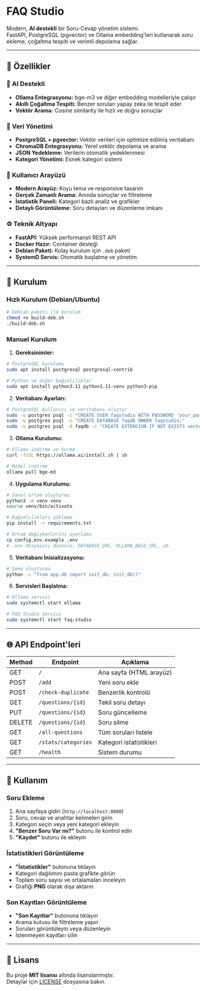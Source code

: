 # FAQ Studio

Modern, **AI destekli** bir Soru-Cevap yönetim sistemi.  
FastAPI, PostgreSQL (pgvector) ve Ollama embedding'leri kullanarak soru ekleme, çoğaltma tespiti ve verimli depolama sağlar.

---

## 🚀 Özellikler

### 🤖 AI Destekli
- **Ollama Entegrasyonu:** bge-m3 ve diğer embedding modelleriyle çalışır  
- **Akıllı Çoğaltma Tespiti:** Benzer soruları yapay zeka ile tespit eder  
- **Vektör Arama:** Cosine similarity ile hızlı ve doğru sonuçlar  

### 💾 Veri Yönetimi
- **PostgreSQL + pgvector:** Vektör verileri için optimize edilmiş veritabanı  
- **ChromaDB Entegrasyonu:** Yerel vektör depolama ve arama  
- **JSON Yedekleme:** Verilerin otomatik yedeklenmesi  
- **Kategori Yönetimi:** Esnek kategori sistemi  

### 🎨 Kullanıcı Arayüzü
- **Modern Arayüz:** Koyu tema ve responsive tasarım  
- **Gerçek Zamanlı Arama:** Anında sonuçlar ve filtreleme  
- **İstatistik Paneli:** Kategori bazlı analiz ve grafikler  
- **Detaylı Görüntüleme:** Soru detayları ve düzenleme imkanı  

### ⚙️ Teknik Altyapı
- **FastAPI:** Yüksek performanslı REST API  
- **Docker Hazır:** Container desteği  
- **Debian Paketi:** Kolay kurulum için `.deb` paketi  
- **SystemD Servis:** Otomatik başlatma ve yönetim  

---

## 🔧 Kurulum

### Hızlı Kurulum (Debian/Ubuntu)
```bash
# Debian paketi ile kurulum
chmod +x build-deb.sh
./build-deb.sh
```

### Manuel Kurulum
1. **Gereksinimler:**
```bash
# PostgreSQL kurulumu
sudo apt install postgresql postgresql-contrib

# Python ve diğer bağımlılıklar
sudo apt install python3.11 python3.11-venv python3-pip
```
2. **Veritabanı Ayarları:**
```bash
# PostgreSQL kullanıcı ve veritabanı oluştur
sudo -u postgres psql -c "CREATE USER faqstudio WITH PASSWORD 'your_password';"
sudo -u postgres psql -c "CREATE DATABASE faqdb OWNER faqstudio;"
sudo -u postgres psql -d faqdb -c "CREATE EXTENSION IF NOT EXISTS vector;"
```
3. **Ollama Kurulumu:**
```bash
# Ollama indirme ve kurma
curl -fsSL https://ollama.ai/install.sh | sh

# Model indirme
ollama pull bge-m3
```
4. **Uygulama Kurulumu:**
```bash
# Sanal ortam oluşturma
python3 -m venv venv
source venv/bin/activate

# Bağımlılıkları yükleme
pip install -r requirements.txt

# Ortam değişkenlerini ayarlama
cp config.env.example .env
# .env dosyasını düzenle: DATABASE_URL, OLLAMA_BASE_URL, vb.
```
5. **Veritabanı İnisializasyonu:**
```bash
# Şema oluşturma
python -c "from app.db import init_db; init_db()"
```
6. **Servisleri Başlatma:**
```bash
# Ollama servisi
sudo systemctl start ollama

# FAQ Studio servisi
sudo systemctl start faq-studio
```

---

## 🌐 API Endpoint'leri
| Method | Endpoint            | Açıklama                |
| ------ | ------------------- | ----------------------- |
| GET    | `/`                 | Ana sayfa (HTML arayüz) |
| POST   | `/add`              | Yeni soru ekle          |
| POST   | `/check-duplicate`  | Benzerlik kontrolü      |
| GET    | `/questions/{id}`   | Tekil soru detayı       |
| PUT    | `/questions/{id}`   | Soru güncelleme         |
| DELETE | `/questions/{id}`   | Soru silme              |
| GET    | `/all-questions`    | Tüm soruları listele    |
| GET    | `/stats/categories` | Kategori istatistikleri |
| GET    | `/health`           | Sistem durumu           |

---

## 📖 Kullanım

### Soru Ekleme
1. Ana sayfaya gidin (`http://localhost:8000`)  
2. Soru, cevap ve anahtar kelimeleri girin  
3. Kategori seçin veya yeni kategori ekleyin  
4. **"Benzer Soru Var mı?"** butonu ile kontrol edin  
5. **"Kaydet"** butonu ile ekleyin  

### İstatistikleri Görüntüleme
- **"İstatistikler"** butonuna tıklayın  
- Kategori dağılımını pasta grafikte görün  
- Toplam soru sayısı ve ortalamaları inceleyin  
- Grafiği **PNG** olarak dışa aktarın  

### Son Kayıtları Görüntüleme
- **"Son Kayıtlar"** butonuna tıklayın  
- Arama kutusu ile filtreleme yapın  
- Soruları görüntüleyin veya düzenleyin  
- İstenmeyen kayıtları silin  

---

## 📜 Lisans
Bu proje **MIT lisansı** altında lisanslanmıştır.  
Detaylar için [LICENSE](LICENSE) dosyasına bakın.
